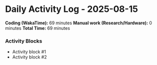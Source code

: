 # Daily Activity Log - 2025-08-15

**Coding (WakaTime):** 69 minutes
**Manual work (Research/Hardware):** 0 minutes
**Total Time:** 69 minutes

### Activity Blocks
- Activity block #1
- Activity block #2
